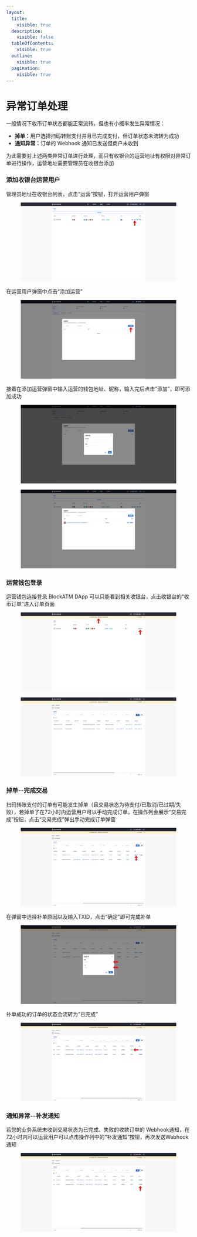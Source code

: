 ```yaml
---
layout:
  title:
    visible: true
  description:
    visible: false
  tableOfContents:
    visible: true
  outline:
    visible: true
  pagination:
    visible: true
---
```


# 异常订单处理

一般情况下收币订单状态都能正常流转，但也有小概率发生异常情况：

* **掉单：**&#x7528;户选择扫码转账支付并且已完成支付，但订单状态未流转为成功
* **通知异常：**&#x8BA2;单的 Webhook 通知已发送但商户未收到

为此需要对上述两类异常订单进行处理，而只有收银台的运营地址有权限对异常订单进行操作，运营地址需要管理员在收银台添加

### 添加收银台运营用户

管理员地址在收银台列表，点击“运营”按钮，打开运营用户弹窗

<figure><img src="../../../.gitbook/assets/76.png" alt=""><figcaption></figcaption></figure>

在运营用户弹窗中点击“添加运营”

<figure><img src="../../../.gitbook/assets/77.png" alt=""><figcaption></figcaption></figure>

接着在添加运营弹窗中输入运营的钱包地址、昵称，输入完后点击“添加”，即可添加成功

<figure><img src="../../../.gitbook/assets/screencapture-backstage-b2b-pre-ufcfan-org-2025-04-24-19_40_26.png" alt=""><figcaption></figcaption></figure>

<figure><img src="../../../.gitbook/assets/screencapture-backstage-b2b-pre-ufcfan-org-cashier-2025-04-24-19_41_54 (1).png" alt=""><figcaption></figcaption></figure>

### 运营钱包登录

运营钱包连接登录 BlockATM DApp 可以只能看到相关收银台，点击收银台的“收币订单”进入订单页面

<figure><img src="../../../.gitbook/assets/78.png" alt=""><figcaption></figcaption></figure>

<figure><img src="../../../.gitbook/assets/image.png" alt=""><figcaption></figcaption></figure>

### 掉单--完成交易

扫码转账支付的订单有可能发生掉单（且交易状态为待支付/已取消/已过期/失败），若掉单了在72小时内运营用户可以手动完成订单，在操作列会展示“交易完成”按钮，点击“交易完成”弹出手动完成订单弹窗

<figure><img src="../../../.gitbook/assets/80.png" alt=""><figcaption></figcaption></figure>

在弹窗中选择补单原因以及输入TXID，点击“确定”即可完成补单

<figure><img src="../../../.gitbook/assets/81.png" alt=""><figcaption></figcaption></figure>

补单成功的订单的状态会流转为“已完成”

<figure><img src="../../../.gitbook/assets/82.png" alt=""><figcaption></figcaption></figure>

### 通知异常--补发通知

若您的业务系统未收到交易状态为已完成、失败的收款订单的 Webhook通知，在72小时内可以运营用户可以点击操作列中的“补发通知”按钮，再次发送Webhook通知

<figure><img src="../../../.gitbook/assets/83.png" alt=""><figcaption></figcaption></figure>
